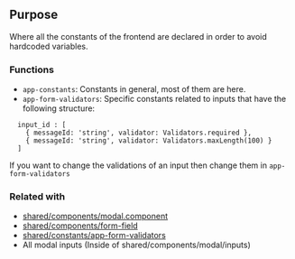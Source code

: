 ## Purpose
Where all the constants of the frontend are declared in order to avoid hardcoded variables.

### Functions

- `app-constants`: Constants in general, most of them are here.
- `app-form-validators`: Specific constants related to inputs that have the following structure:
```
  input_id : [
    { messageId: 'string', validator: Validators.required },
    { messageId: 'string', validator: Validators.maxLength(100) }
  ]
```
If you want to change the validations of an input then change them in `app-form-validators`

### Related with
- [shared/components/modal.component](../components/modal/README.md)
- [shared/components/form-field](../components/form-field/README.md)
- [shared/constants/app-form-validators](../constants/README.md)
- All modal inputs (Inside of shared/components/modal/inputs)
